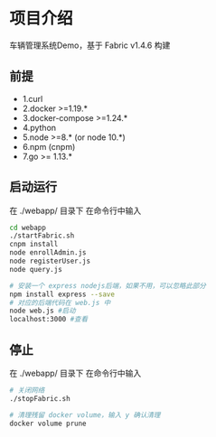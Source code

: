 # 项目介绍
车辆管理系统Demo，基于 Fabric v1.4.6 构建

## 前提
- 1.curl
- 2.docker >=1.19.*
- 3.docker-compose >=1.24.*
- 4.python
- 5.node >=8.* (or node 10.*)
- 6.npm (cnpm)
- 7.go >= 1.13.*

## 启动运行
在 ./webapp/ 目录下
在命令行中输入
```bash
cd webapp
./startFabric.sh
cnpm install
node enrollAdmin.js
node registerUser.js
node query.js

# 安装一个 express nodejs后端，如果不用，可以忽略此部分
npm install express --save  
# 对应的后端代码在 web.js 中
node web.js #启动
localhost:3000 #查看
```

## 停止
在 ./webapp/ 目录下
在命令行中输入
```bash
# 关闭网络
./stopFabric.sh

# 清理残留 docker volume，输入 y 确认清理 
docker volume prune
```
